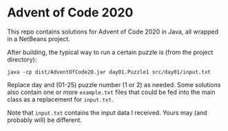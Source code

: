 # Advent of Code 2020
This repo contains solutions for Advent of Code 2020 in Java, all wrapped in a NetBeans project.

After building, the typical way to run a certain puzzle is (from the project directory):

```
java -cp dist/AdventOfCode20.jar day01.Puzzle1 src/day01/input.txt
```

Replace day and (01-25) puzzle number (1 or 2) as needed. Some solutions also contain one or more
```example.txt``` files that could be fed into the main class as a replacement for ```input.txt```.

Note that ```input.txt``` contains the input data I received. Yours may (and probably will) be different.

